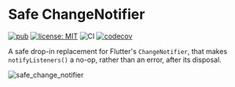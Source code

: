 # Safe ChangeNotifier

[![pub](https://img.shields.io/pub/v/safe_change_notifier.svg)](https://pub.dev/packages/safe_change_notifier)
[![license: MIT](https://img.shields.io/badge/license-MIT-green.svg)](https://opensource.org/licenses/MIT)
![CI](https://github.com/ubuntu-flutter-community/safe_change_notifier/workflows/CI/badge.svg)
[![codecov](https://codecov.io/gh/ubuntu-flutter-community/safe_change_notifier/branch/main/graph/badge.svg)](https://codecov.io/gh/ubuntu-flutter-community/safe_change_notifier)

A safe drop-in replacement for Flutter's `ChangeNotifier`, that makes
`notifyListeners()` a no-op, rather than an error, after its disposal.

![safe_change_notifier](https://github.com/ubuntu-flutter-community/safe_change_notifier/raw/main/images/safe_change_notifier.png)
